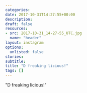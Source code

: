 ```yaml
---
categories:
date: 2017-10-31T14:27:55+00:00
description:
draft: false
resources:
- src: 2017-10-31_14-27-55_UTC.jpg
  name: "header"
layout: instagram
options:
  unlisted: false
stories:
subtitle:
title: "D freaking licious!"
tags: []
---
```


"D freaking licious!"
